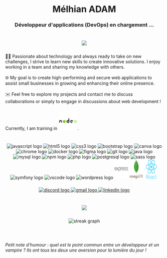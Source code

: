 <h1 align="center"> Mélhian ADAM </h1>

###

<h3 align="center">Développeur d'applications (DevOps) en chargement ...	</h3>

###

<br clear="both">

<div align="center">
  <img height="100" src="https://media.giphy.com/media/FaAxdPWZ7HKGmlnku7/giphy.gif"  />
</div>

###

<p align="start">👨‍💻 Passionate about technology and always ready to take on new challenges, I strive to learn new skills to create innovative solutions. I enjoy working in a team and sharing my knowledge with others.<br>
<br>🌐 My goal is to create high-performing and secure web applications to assist small businesses in growing and enhancing their online presence.<br>
<br>✉️ Feel free to explore my projects and contact me to discuss collaborations or simply to engage in discussions about web development !</p>

###

<p> Currently, I am training in <img src="https://raw.githubusercontent.com/devicons/devicon/master/icons/nodejs/nodejs-original-wordmark.svg" alt="nodejs" width="60" height="60"/>. </p>

###

<br clear="both">

<div align="center">
  <img src="https://cdn.jsdelivr.net/gh/devicons/devicon/icons/javascript/javascript-original.svg" height="44" width="63" alt="javascript logo"  />
  <img src="https://cdn.jsdelivr.net/gh/devicons/devicon/icons/html5/html5-original.svg" height="44" width="63" alt="html5 logo"  />
  <img src="https://cdn.jsdelivr.net/gh/devicons/devicon/icons/css3/css3-original.svg" height="44" width="63" alt="css3 logo"  />
  <img src="https://cdn.jsdelivr.net/gh/devicons/devicon/icons/bootstrap/bootstrap-original.svg" height="44" width="63" alt="bootstrap logo"  />
  <img src="https://cdn.jsdelivr.net/gh/devicons/devicon/icons/canva/canva-original.svg" height="44" width="63" alt="canva logo"  />
  <img src="https://cdn.jsdelivr.net/gh/devicons/devicon/icons/chrome/chrome-original.svg" height="44" width="63" alt="chrome logo"  />
  <img src="https://cdn.jsdelivr.net/gh/devicons/devicon/icons/docker/docker-original.svg" height="44" width="63" alt="docker logo"  />
  <img src="https://cdn.jsdelivr.net/gh/devicons/devicon/icons/figma/figma-original.svg" height="44" width="63" alt="figma logo"  />
  <img src="https://cdn.jsdelivr.net/gh/devicons/devicon/icons/git/git-original.svg" height="44" width="63" alt="git logo"  />
  <img src="https://cdn.jsdelivr.net/gh/devicons/devicon/icons/java/java-original.svg" height="44" width="63" alt="java logo"  />
  <img src="https://cdn.jsdelivr.net/gh/devicons/devicon/icons/mysql/mysql-original.svg" height="44" width="63" alt="mysql logo"  />
  <img src="https://cdn.jsdelivr.net/gh/devicons/devicon/icons/npm/npm-original-wordmark.svg" height="44" width="63" alt="npm logo"  />
  <img src="https://cdn.jsdelivr.net/gh/devicons/devicon/icons/php/php-original.svg" height="44" width="63" alt="php logo"  />
  <img src="https://cdn.jsdelivr.net/gh/devicons/devicon/icons/postgresql/postgresql-original.svg" height="44" width="63" alt="postgresql logo"  />
  <img src="https://cdn.jsdelivr.net/gh/devicons/devicon/icons/sass/sass-original.svg" height="44" width="63" alt="sass logo"  />
  <img src="https://cdn.jsdelivr.net/gh/devicons/devicon/icons/symfony/symfony-original.svg" height="44" width="63" alt="symfony logo"  />
  <img src="https://cdn.jsdelivr.net/gh/devicons/devicon/icons/vscode/vscode-original.svg" height="44" width="63" alt="vscode logo"  />
  <img src="https://cdn.jsdelivr.net/gh/devicons/devicon/icons/wordpress/wordpress-original.svg" height="44" width="63" alt="wordpress logo"  />
  <img src="https://raw.githubusercontent.com/devicons/devicon/master/icons/express/express-original-wordmark.svg" alt="express" width="44" height="63"/>
  <img src="https://raw.githubusercontent.com/devicons/devicon/master/icons/mongodb/mongodb-original-wordmark.svg" alt="mongodb" width="44" height="63"/>
  <img src="https://raw.githubusercontent.com/devicons/devicon/master/icons/react/react-original-wordmark.svg" alt="react" width="44" height="63"/>
</div>

###

<div align="center">
  <a href="https://discord.com/channels/@Neordan#2601" target="_blank">
    <img src="https://img.shields.io/static/v1?message=Discord&logo=discord&label=&color=7289DA&logoColor=white&labelColor=&style=plastic" height="41" alt="discord logo"  />
  </a>
  <a href="mailto:melhian.adam@gmail.com" target="_blank">
    <img src="https://img.shields.io/static/v1?message=Gmail&logo=gmail&label=&color=D14836&logoColor=white&labelColor=&style=plastic" height="41" alt="gmail logo"  />
  </a>
  <a href="https://www.linkedin.com/in/m%C3%A9lhian-adam/" target="_blank">
    <img src="https://img.shields.io/static/v1?message=LinkedIn&logo=linkedin&label=&color=0077B5&logoColor=white&labelColor=&style=plastic" height="41" alt="linkedin logo"  />
  </a>
</div>

###

<br clear="both">

<div align="center">
  <img height="185" src="https://media.giphy.com/media/aEwLTJvYxwo1L09oyP/giphy.gif"  />
</div>

###

<div align="center">
  <img src="https://streak-stats.demolab.com?user=Neordan&locale=en&mode=daily&theme=dracula&hide_border=false&border_radius=5&order=3" height="150" alt="streak graph"  />
</div>

###

<br clear="both">

<h6 align="left">Petit note d'humour : quel est le point commun entre un développeur et un vampire ? Ils ont tous les deux une aversion pour la lumière du jour !</h6>

###
